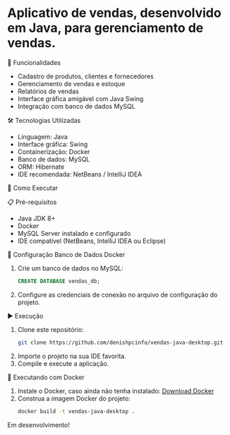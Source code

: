 # Aplicativo de vendas, desenvolvido em Java, para gerenciamento de vendas.

📌 Funcionalidades
- Cadastro de produtos, clientes e fornecedores
- Gerenciamento de vendas e estoque
- Relatórios de vendas
- Interface gráfica amigável com Java Swing
- Integração com banco de dados MySQL

🛠️ Tecnologias Utilizadas
- Linguagem: Java
- Interface gráfica: Swing
- Containerização: Docker
- Banco de dados: MySQL
- ORM: Hibernate 
- IDE recomendada: NetBeans / IntelliJ IDEA

🚀 Como Executar

📋 Pré-requisitos
- Java JDK 8+
- Docker
- MySQL Server instalado e configurado
- IDE compatível (NetBeans, IntelliJ IDEA ou Eclipse)

🔧 Configuração Banco de Dados Docker
1. Crie um banco de dados no MySQL:
    ```sql
    CREATE DATABASE vendas_db;
    ```
2. Configure as credenciais de conexão no arquivo de configuração do projeto.

▶️ Execução
1. Clone este repositório:
    ```sh
    git clone https://github.com/denishpcinfo/vendas-java-desktop.git
    ```
2. Importe o projeto na sua IDE favorita.
3. Compile e execute a aplicação.

🐳 Executando com Docker

1. Instale o Docker, caso ainda não tenha instalado: [Download Docker](https://www.docker.com/get-started)
2. Construa a imagem Docker do projeto:
   ```bash
   docker build -t vendas-java-desktop .


Em desenvolvimento!
